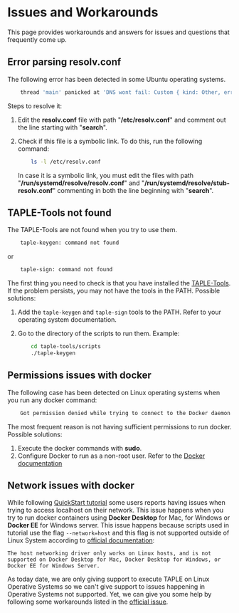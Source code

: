 # Issues and Workarounds

This page provides workarounds and answers for issues and questions that frequently come up. 

## Error parsing resolv.conf
The following error has been detected in some Ubuntu operating systems.
```bash
    thread 'main' panicked at 'DNS wont fail: Custom { kind: Other, error: "Error parsing resolv.conf: ProtoError { kind: Msg(\"Malformed label: --\") }" }', /app/network/src/network.rs:172:30
```
Steps to resolve it:
1. Edit the **resolv.conf** file with path "**/etc/resolv.conf**" and comment out the line starting with "**search**".
2. Check if this file is a symbolic link. To do this, run the following command:
    
    ```bash
        ls -l /etc/resolv.conf
    ```
    
    In case it is a symbolic link, you must edit the files with path "**/run/systemd/resolve/resolv.conf**" and "**/run/systemd/resolve/stub-resolv.conf**" commenting in both the line beginning with "**search**".

## TAPLE-Tools not found
The TAPLE-Tools are not found when you try to use them.

```bash
    taple-keygen: command not found
```
or

```bash
    taple-sign: command not found
```

The first thing you need to check is that you have installed the [TAPLE-Tools](taple-tools.md#installation). If the problem persists, you may not have the tools in the PATH. Possible solutions:
1. Add the ``taple-keygen`` and ``taple-sign`` tools to the PATH. Refer to your operating system documentation.
2. Go to the directory of the scripts to run them. Example:

    ```bash
        cd taple-tools/scripts
        ./taple-keygen
    ```

## Permissions issues with docker
The following case has been detected on Linux operating systems when you run any docker command:

```bash
    Got permission denied while trying to connect to the Docker daemon socket at unix:///var/run/docker.sock: Post "http://%2Fvar%2Frun%2Fdocker.sock/v1.24/images/create?fromImage=opencanarias%2Ftaple-client&tag=latest": dial unix /var/run/docker.sock: connect: permission denied
```
The most frequent reason is not having sufficient permissions to run docker. Possible solutions:

1. Execute the docker commands with **sudo**.
2. Configure Docker to run as a non-root user. Refer to the [Docker documentation](https://docs.docker.com/engine/install/linux-postinstall/)

## Network issues with docker
While following [QuickStart tutorial](quickstart) some users reports having issues when trying to access localhost on their network. This issue happens when you try to run docker containers using **Docker Desktop** for Mac, for Windows or **Docker EE** for Windows server. This issue happens because scripts used in tutorial use the flag `--network=host` and this flag is not supported outside of Linux System according to [official documentation](https://docs.docker.com/network/host/):
```
The host networking driver only works on Linux hosts, and is not supported on Docker Desktop for Mac, Docker Desktop for Windows, or Docker EE for Windows Server.
```
As today date, we are only giving support to execute TAPLE on Linux Operative Systems so we can't give support to issues happening in  Operative Systems not supported. Yet, we can give you some help by following some workarounds listed in the [official issue](https://github.com/docker/roadmap/issues/238).